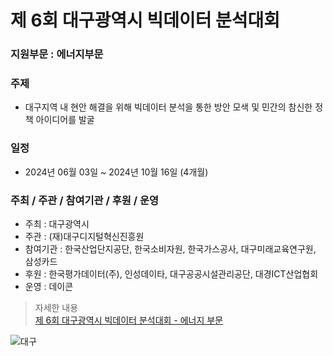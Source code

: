 # 제 6회 대구광역시 빅데이터 분석대회
### 지원부문 : 에너지부문

### 주제
- 대구지역 내 현안 해결을 위해 빅데이터 분석을 통한 방안 모색 및 민간의 참신한 정책 아이디어를 발굴

### 일정
- 2024년 06월 03일 ~ 2024년 10월 16일 (4개월)

### 주최 / 주관 / 참여기관 / 후원 / 운영
- 주최 : 대구광역시
- 주관 : (재)대구디지털혁신진흥원
- 참여기관 : 한국산업단지공단, 한국소비자원, 한국가스공사, 대구미래교육연구원, 삼성카드
- 후원 : 한국평가데이터(주), 인성데이타, 대구공공시설관리공단, 대경ICT산업협회
- 운영 : 데이콘

> 자세한 내용 </br>
> [제 6회 대구광역시 빅데이터 분석대회 - 에너지 부문](https://dacon.io/competitions/open/236285/overview/description)


![대구](https://github.com/user-attachments/assets/e2c2b125-01fa-4d7d-8916-ce33dd33702c)
